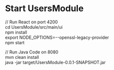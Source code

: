 # Start UsersModule
//  Run React on port 4200  
cd UsersModule/src/main/ui  
npm install  
export NODE_OPTIONS=--openssl-legacy-provider  
npm start  


// Run Java Code on 8080  
mvn clean install  
java -jar target/UsersModule-0.0.1-SNAPSHOT.jar 
